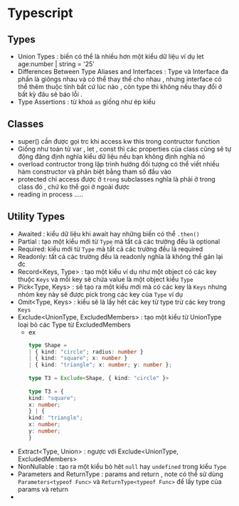 # Typescript
## Types
- Union Types : biến có thể là nhiều hơn một kiểu dữ liệu ví dụ let age:number | string = '25'
- Differences Between Type Aliases and Interfaces : Type và Interface đa phần là giôngs nhau và có thể thay thế cho nhau , nhưng interface có thể thêm thuộc tính bất cứ lúc nào , còn type thì không nếu thay đổi ở bất kỳ đâu sẽ báo lỗi .
- Type Assertions : từ khoá `as` giống như ép kiểu

## Classes
- super() cần được gọi trc khi access kw this trong contructor function
- Giống như toán tử var , let , const thì các properties của class cũng sẽ tự động đăng định nghĩa kiểu dữ liệu nếu bạn không định nghĩa nó
- overload contructor trong lập trình hướng đối tượng có thể viết nhiều hàm constructor và phân biệt bằng tham số đầu vào
- protected chỉ access được ở `trong` subclasses nghĩa là phải ở trong class đó , chứ ko thể gọi ở ngoài được
- reading in process ..... 

## Utility Types
- Awaited<Type> : kiểu dữ liệu khi await hay những biến có thể `.then()`
- Partial<Type> : tạo một kiểu mới từ `Type` mà tất cả các trường đều là optional
- Required<Type>: kiểu mới từ `Type` mà tất cả các trường đều là required
- Readonly<Type>: tất cả các trường đều là readonly nghĩa là không thể gán lại đc
- Record<Keys, Type> : tạo một kiểu ví dụ như một object có các key thuộc `Keys` và mỗi key sẽ chứa value là một object kiểu `Type`
- Pick<Type, Keys> : sẽ tạo ra một kiểu mới mà có các key là `Keys` nhưng nhóm key này sẽ được pick trong các key của `Type` ví dụ
- Omit<Type, Keys> : kiểu sẽ là lấy hết các key từ type trừ các key trong `Keys`
- Exclude<UnionType, ExcludedMembers> : tạo một kiểu từ UnionType loại bỏ các Type từ ExcludedMembers
  - ex
    ```typescript
    type Shape =
    | { kind: "circle"; radius: number }
    | { kind: "square"; x: number }
    | { kind: "triangle"; x: number; y: number };
 
    type T3 = Exclude<Shape, { kind: "circle" }>
     
    type T3 = {
    kind: "square";
    x: number;
    } | {
    kind: "triangle";
    x: number;
    y: number;
    }
    ```
- Extract<Type, Union> : ngược với Exclude<UnionType, ExcludedMembers>
- NonNullable<Type> : tạo ra một kiểu bỏ hêt `null` hay `undefined` trong kiểu `Type`
- Parameters<Type> and ReturnType<Type> : params and return , note có thể sử dùng `Parameters<typeof Func>` và `ReturnType<typeof Func>` để lấy type của params và return
- 








